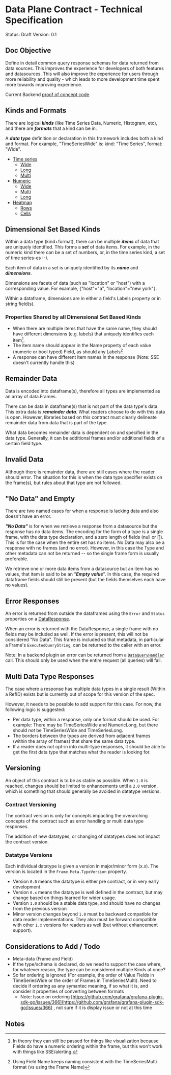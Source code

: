 # Data Plane Contract - Technical Specification

Status: Draft
Version: 0.1

## Doc Objective

Define in detail common query response schemas for data returned from data sources. This improves the experience for developers of both features and datasources. This will also improve the experience for users through more reliability and quality - which leads to more development time spent more towards improving experience.

Current Backend [proof of concept code](https://github.com/grafana/grafana-plugin-sdk-go/pull/440).

## Kinds and Formats

There are logical **_kinds_** (like Time Series Data, Numeric, Histogram, etc), and there are **_formats_** that a kind can be in.

A **_data type_** definition or declaration in this framework includes both a kind and format. For example, "TimeSeriesWide" is: kind: "Time Series", format: "Wide".

* [Time series](./timeseries.md)
  * [Wide](./timeseries.md#time-series-wide-format-timeserieswide)
  * [Long](./timeseries.md#time-series-long-format-timeserieslong-sql-like)
  * [Multi](./timeseries.md#time-series-multi-format-timeseriesmulti)
* [Numeric](./numeric.md)
  * [Wide](./numeric.md#numeric-wide-format-numericwide)
  * [Multi](./numeric.md#numeric-multi-format-numericmulti)
  * [Long](./numeric.md#numeric-many-format-numericlong)
* [Heatmap](./heatmap.md)
  * [Rows](./heatmap.md#heatmap-rows-heatmaprows)
  * [Cells](./heatmap.md#heatmap-cells-heatmapcells)

## Dimensional Set Based Kinds

Within a data type (kind+format), there can be multiple **_items_** of data that are uniquely identified. This forms a **_set_** of data items. For example, in the numeric kind there can be a set of numbers, or, in the time series kind, a set of time series-es :-).

Each item of data in a set is uniquely identified by its **_name_** and **_dimensions_**.

Dimensions are facets of data (such as "location" or "host") with a corresponding value. For example, {"host"="a", "location"="new york"}.

Within a dataframe, dimensions are in either a field's Labels property or in string field(s).

### Properties Shared by all Dimensional Set Based Kinds

* When there are multiple items that have the same name, they should have different dimensions (e.g. labels) that uniquely identifies each item[^1].
* The item name should appear in the Name property of each value (numeric or bool typed) Field, as should any Labels[^2]
* A response can have different item names in the response (Note: SSE doesn't currently handle this)

## Remainder Data

Data is encoded into dataframe(s), therefore all types are implemented as an array of data.Frames.

There can be data in dataframe(s) that is not part of the data type's data. This extra data is **_remainder data_**. What readers choose to do with this data is open. However, libraries based on this contract must clearly delineate remainder data from data that is part of the type.

What data becomes remainder data is dependent on and specified in the data type. Generally, it can be additional frames and/or additional fields of a certain field type.

## Invalid Data

Although there is remainder data, there are still cases where the reader should error. The situation for this is when the data type specifier exists on the frame(s), but rules about that type are not followed.

## "No Data" and Empty

There are two named cases for when a response is lacking data and also doesn't have an error.

**_"No Data"_** is for when we retrieve a response from a datasource but the response has no data items. The encoding for the form of a type is a single frame, with the data type declaration, and a zero length of fields (null or []). This is for the case when the entire set has no items. No Data may also be a response with no frames (and no error). However, in this case the Type and other metadata can not be returned -- so the single frame form is usually preferable.

We retrieve one or more data items from a datasource but an item has no values, that item is said to be an "**_Empty value_**". In this case, the required dataframe fields should still be present (but the fields themselves each have no values).

## Error Responses

An error is returned from outside the dataframes using the `Error` and `Status` properties on a [DataResponse](https://pkg.go.dev/github.com/grafana/grafana-plugin-sdk-go/backend#DataResponse).

When an error is returned with the DataResponse, a single frame with no fields may be included as well. If the error is present, this will not be considered "No Data". This frame is included so that metadata, in particular a Frame's `ExecutedQueryString`, can be returned to the caller with an error.

Note: In a backend plugin an error can be returned from a [`DataQueryHandler`](https://pkg.go.dev/github.com/grafana/grafana-plugin-sdk-go/backend#QueryDataHandler) call. This should only be used when the entire request (all queries) will fail.

## Multi Data Type Responses

The case where a response has multiple data types in a single result (Within a RefID) exists but is currently out of scope for this version of the spec.

However, it needs to be possible to add support for this case. For now, the following logic is suggested:

* Per data type, within a response, only one format should be used. For example: There may be TimeSeriesWide and NumericLong, but there should _not_ be TimeSeriesWide and TimeSeriesLong.
* The borders between the types are derived from adjacent frames (within the array of frames) that share the same data type.
* If a reader does not opt-in into multi-type responses, it should be able to get the first data type that matches what the reader is looking for.

## Versioning

An object of this contract is to be as stable as possible. When `1.0` is reached, changes should be limited to enhancements until a `2.0` version, which is something that should generally be avoided in datatype versions.

### Contract Versioning

The contract version is only for concepts impacting the overarching concepts of the contract such as error handling or multi data type responses.

The addition of new datatypes, or changing of datatypes does not impact the contract version.

### Datatype Versions

Each individual datatype is given a version in major/minor form (x.x). The version is located in the `Frame.Meta.TypeVersion` property.

* Version `0.0` means the datatype is either pre contract, or in very early development.
* Version `0.x` means the datatype is well defined in the contract, but may change based on things learned for wider usage.
* Version `1.0` should be a stable data type, and should have no changes from the previous version
* Minor version changes beyond `1.0` must be backward compatible for data reader implementations. They also must be forward compatible with other `1.x` versions for readers as well (but without enhancement support).

## Considerations to Add / Todo

* Meta-data (Frame and Field)
* If the type/schema is declared, do we need to support the case where, for whatever reason, the type can be considered multiple Kinds at once?
* So far ordering is ignored (For example, the order of Value Fields in TimeSeriesWide or the order of Frames in TimeSeriesMulti). Need to decide if ordering as any symantec meaning, if so what it is, and consider it properties of converting between formats
  * Note: Issue on ordering [https://github.com/grafana/grafana-plugin-sdk-go/issues/366](https://github.com/grafana/grafana-plugin-sdk-go/issues/366) , not sure if it is display issue or not at this time

<!-- Footnotes themselves at the bottom. -->
## Notes

[^1]:

     In theory they can still be passed for things like visualization because Fields do have a numeric ordering within the frame, but this won't work with things like SSE/alerting.

[^2]:

     Using Field Name keeps naming consistent with the TimeSeriesMulti format (vs using the Frame Name)
